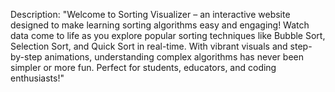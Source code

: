 Description:
"Welcome to Sorting Visualizer – an interactive website designed to make learning sorting algorithms easy and engaging! 
Watch data come to life as you explore popular sorting techniques like Bubble Sort, Selection Sort, and Quick Sort in real-time. 
With vibrant visuals and step-by-step animations, understanding complex algorithms has never been simpler or more fun. 
Perfect for students, educators, and coding enthusiasts!"
